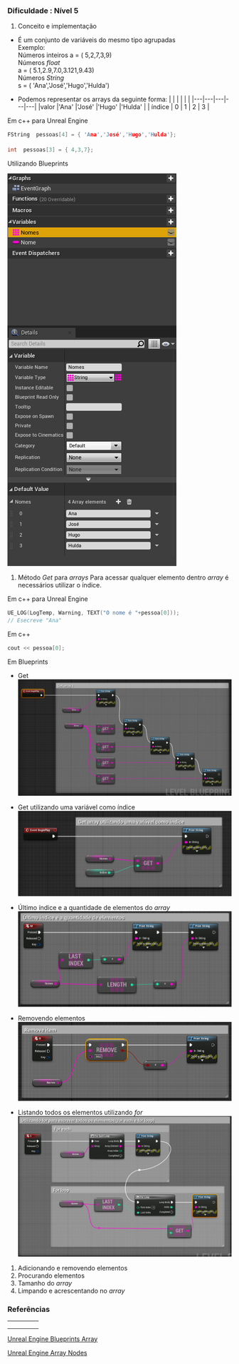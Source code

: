 ### Dificuldade : **Nível 5**   

1. Conceito e implementação
- É um conjunto de variáveis do mesmo tipo agrupadas  
Exemplo:  
Números inteiros
a = ( 5,2,7,3,9)  
Números *float*  
a = ( 5.1,2.9,7.0,3.121,9.43)  
Números *String*  
s = ( 'Ana','José','Hugo','Hulda')

- Podemos representar os arrays da seguinte forma:
|   |   |   |   |   |
|---|---|---|---|---|
|valor   |'Ana'   |'José'   |'Hugo'   |'Hulda'   |
|  índice |  0 | 1  | 2  | 3  |

Em c++ para Unreal Engine

```c++
FString  pessoas[4] = { 'Ana','José','Hugo','Hulda'};

int  pessoas[3] = { 4,3,7};
```

Utilizando Blueprints

![Declarando array](../imagens/bp_array_1.png)

1. Método *Get* para *arrays*
Para acessar qualquer elemento dentro *array* é necessários utilizar o índice.  

Em c++ para Unreal Engine
```c++
UE_LOG(LogTemp, Warning, TEXT("O nome é "+pessoa[0]));
// Esecreve "Ana"
```
Em c++
```c++
cout << pessoa[0];
```
Em Blueprints
- Get
![Declarando array](../imagens/bp_array_2.png)

- Get utilizando uma variável como índice
![Declarando array](../imagens/bp_array_3.png)

- Último índice e a quantidade de elementos do *array*
![Declarando array](../imagens/bp_array_4.png)

- Removendo elementos
![Declarando array](../imagens/bp_array_5.png)

- Listando todos os elementos utilizando *for*
![Declarando array](../imagens/bp_array_6.png)

1. Adicionando e removendo elementos
1. Procurando elementos
1. Tamanho do *array*
1. Limpando e acrescentando no *array*

### Referências

|   |   |   |   |   |
|---|---|---|---|---|
|   |   |   |   |   |
|   |   |   |   |   |
|   |   |   |   |   |

[Unreal Engine Blueprints Array](https://docs.unrealengine.com/en-US/Engine/Blueprints/UserGuide/Arrays/index.html)

[Unreal Engine Array Nodes](https://docs.unrealengine.com/en-US/Engine/Blueprints/UserGuide/Arrays/ArrayNodes/index.html)
